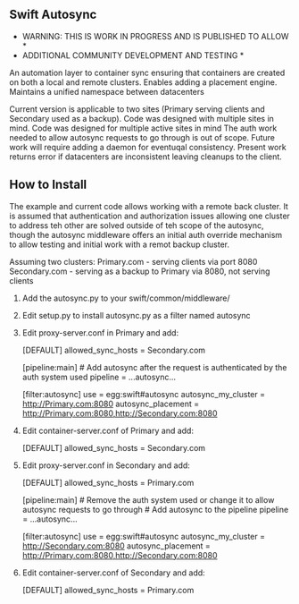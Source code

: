 Swift Autosync
--------------

* WARNING: THIS IS WORK IN PROGRESS AND IS PUBLISHED TO ALLOW *
* ADDITIONAL COMMUNITY DEVELOPMENT AND TESTING                *

An automation layer to container sync ensuring that containers are created on
both a local and remote clusters.
Enables adding a placement engine.
Maintains a unified namespace between datacenters

Current version is applicable to two sites (Primary serving clients
and Secondary used as a backup). 
Code was designed with multiple sites in mind.
Code was designed for multiple active sites in mind
The auth work needed to allow autosync requests to go through is out of scope.
Future work will require adding a daemon for eventuqal consistency.
Present work returns error if datacenters are inconsistent leaving 
cleanups to the client. 

How to Install
--------------
The example and current code allows working with a remote back cluster.
It is assumed that authentication and authorization issues allowing one
cluster to address teh other are solved outside of teh scope of the autosync,
though the autosync middleware offers an initial auth override mechanism
to allow testing and initial work with a remot backup cluster.

Assuming two clusters:
Primary.com - serving clients via port 8080
Secondary.com - serving as a backup to Primary via 8080, not serving clients

1. Add the autosync.py to your swift/common/middleware/
2. Edit setup.py to install autosync.py as a filter named autosync
3. Edit proxy-server.conf in Primary and add:

    [DEFAULT]
    allowed_sync_hosts = Secondary.com

    [pipeline:main]
    \# Add autosync after the request is authenticated by the auth system used
    pipeline = ...autosync... 

    [filter:autosync]
    use = egg:swift#autosync
    autosync_my_cluster = http://Primary.com:8080
    autosync_placement = http://Primary.com:8080,http://Secondary.com:8080

3. Edit container-server.conf of Primary and add:

    [DEFAULT]
    allowed_sync_hosts = Secondary.com

4. Edit proxy-server.conf in Secondary and add:

    [DEFAULT]
    allowed_sync_hosts = Primary.com

    [pipeline:main]
    \# Remove the auth system used or change it to allow autosync requests to go through
    \# Add autosync to the pipeline
    pipeline = ...autosync... 

    [filter:autosync]
    use = egg:swift#autosync
    autosync_my_cluster = http://Secondary.com:8080
    autosync_placement = http://Primary.com:8080,http://Secondary.com:8080

5. Edit container-server.conf of Secondary and add:

    [DEFAULT]
    allowed_sync_hosts = Primary.com

